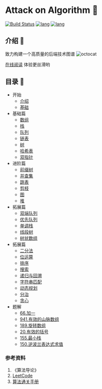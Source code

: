 # Attack on Algorithm 🐝

[![Build Status](https://travis-ci.com/attack-on-backend/algorithm.svg?branch=master)](https://travis-ci.com/github/attack-on-backend/algorithm) [![lang](https://img.shields.io/badge/lang-python-blue)](https://www.python.org/) [![lang](https://img.shields.io/badge/github-%E4%BB%93%E5%BA%93-%2342b983)](https://github.com/attack-on-backend/algorithm)

## 介绍 🐙

致力构建一个高质量的后端技术图谱 ![octocat](https://github.githubassets.com/images/icons/emoji/octocat.png)

[在线阅读](https://attack-on-backend.github.io/algorithm/) 体验更丝滑哟 

## 目录 🚀

* 开始
  * [介绍](/README.md)
  * [基础](/basic/basic.md)
* 基础篇
  * [数组](/basic/array.md)
  * [栈](/basic/stack.md)
  * [队列](/basic/queue.md)
  * [链表](/basic/linked-list.md)
  * [树](/basic/tree.md)
  * [哈希表](/basic/hash-table.md)
  * [双指针](/basic/double-pointer.md)
* 进阶篇
  * [前缀树](/advanced/trie.md)
  * [并查集](/advanced/disjoint-set.md)
  * [跳表](/advanced/jump-table.md)
  * [剪枝](/advanced/prune.md)
  * [图](/advanced/map.md)
  * [堆](/advanced/heap.md)
* 拓展篇
  * [双端队列](/expend/deque.md)
  * [优先队列](/expend/priority-queue.md)
  * [单调栈](/expend/monotone-stack.md)
  * [线段树](/expend/segment-tree.md)
  * [树状数组](/expend/tree-array.md)
* 拓展篇
  * [二分法](/topic/dichotomy.md)
  * [位运算](/topic/bit.md)
  * [排序](/topic/sort.md)
  * [搜索](/topic/search.md)
  * [递归与回溯](/topic/recursion-and-backtracking.md)
  * [字符串匹配](/topic/string-matching.md)
  * [动态规划](/topic/dp.md)
  * [分治](/topic/divide.md)
  * [贪心](/topic/greedy.md)
* 题解
  * [66.加一](/solution/plus-one.md)
  * [941.有效的山脉数组](/solution/valid-mountain-array.md)
  * [189.旋转数组](/solution/rotate-array.md)
  * [20.有效的括号](/solution/valid-parentheses.md)
  * [155.最小栈](/solution/min-stack.md)
  * [150.逆波兰表达式求值](/solution/evaluate-reverse-polish-notation.md)

### 参考资料

1. 《算法导论》
2. [LeetCode](https://leetcode-cn.com/)
3. [算法通关手册](https://algo.itcharge.cn/)
